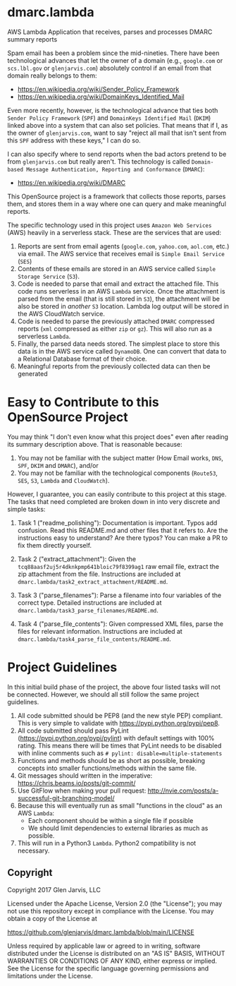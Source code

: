 # dmarc.lambda
AWS Lambda Application that receives, parses and processes DMARC summary reports

Spam email has been a problem since the mid-nineties. There have been technological advances that let the owner of a domain (e.g., `google.com` or `scs.lbl.gov` or `glenjarvis.com`) absolutely control if an email from that domain really belongs to them:

- https://en.wikipedia.org/wiki/Sender_Policy_Framework
- https://en.wikipedia.org/wiki/DomainKeys_Identified_Mail

Even more recently, however, is the technological advance that ties both `Sender Policy Framework` (`SPF`) and `DomainKeys Identified Mail` (`DKIM`) linked above into a system that can also set policies. That means that if I, as the owner of `glenjarvis.com`, want to say "reject all mail that isn't sent from this `SPF` address with these keys," I can do so. 

I can also specify where to send reports when the bad actors pretend to be from `glenjarvis.com` but really aren't. This technology is called `Domain-based Message Authentication, Reporting and Conformance` (`DMARC`):

- https://en.wikipedia.org/wiki/DMARC

This OpenSource project is a framework that collects those reports, parses them, and stores them in a way where one can query and make meaningful reports.

The specific technology used in this project uses `Amazon Web Services` (AWS) heavily in a serverless stack. These are the services that are used:

1. Reports are sent from email agents (`google.com`, `yahoo.com`, `aol.com`, etc.) via email. The AWS service that receives email is `Simple Email Service` (`SES`)
1. Contents of these emails are stored in an AWS service called `Simple Storage Service` (`S3`).
1. Code is needed to parse that email and extract the attached file. This code runs serverless in an AWS `Lambda` service. Once the attachment is parsed from the email (that is still stored in `S3`), the attachment will be also be stored in *another* `S3` location. Lambda log output will be stored in the AWS CloudWatch service.
1. Code is needed to parse the previously attached `DMARC` compressed reports (`xml` compressed as either `zip` or `gz`). This will also run as a serverless `Lambda`.
1. Finally, the parsed data needs stored. The simplest place to store this data is in the AWS service called `DynamoDB`. One can convert that data to a Relational Database format of their choice.
1. Meaningful reports from the previously collected data can then be generated

# Easy to Contribute to this OpenSource Project

You may think "I don't even know what this project does" even after reading its summary description above. That is reasonable because:

1. You may not be familiar with the subject matter (How Email works, `DNS`, `SPF`, `DKIM` and `DMARC`), and/or
2. You may not be familiar with the technological components (`Route53`, `SES`, `S3`, `Lambda` and `CloudWatch`).

However, I guarantee, you can easily contribute to this project at this stage. The tasks that need completed are broken down in into very discrete and simple tasks:

1. Task 1 ("readme_polishing"): Documentation is important. Typos add confusion. Read this README.md and other files that it refers to. Are the instructions easy to understand? Are there typos? You can make a PR to fix them directly yourself.

1. Task 2 ("extract_attachment"): Given the `tcq88aasf2uj5r4dknkpmp641bloic79f8399ag1` raw email file, extract the zip attachment from the file. Instructions are included at `dmarc.lambda/task2_extract_attachment/README.md`.

1. Task 3 ("parse_filenames"): Parse a filename into four variables of the correct type. Detailed instructions are included at `dmarc.lambda/task3_parse_filenames/README.md`.

1. Task 4 ("parse_file_contents"): Given compressed XML files, parse the files for relevant information. Instructions are included at `dmarc.lambda/task4_parse_file_contents/README.md`.

# Project Guidelines

In this initial build phase of the project, the above four listed tasks will not be connected. However, we should all still follow the same project guidelines.

1. All code submitted should be PEP8 (and the new style PEP) compliant. This is very simple to validate with https://pypi.python.org/pypi/pep8.
1. All code submitted should pass PyLint (https://pypi.python.org/pypi/pylint) with default settings with 100% rating. This means there will be times that PyLint needs to be disabled with inline comments such as `# pylint: disable=multiple-statements`
1. Functions and methods should be as short as possible, breaking concepts into smaller functions/methods within the same file.
1. Git messages should written in the imperative: https://chris.beams.io/posts/git-commit/
1. Use GitFlow when making your pull request: http://nvie.com/posts/a-successful-git-branching-model/
1. Because this will eventually run as small "functions in the cloud" as an AWS `Lambda`:
    - Each component should be within a single file if possible
    - We should limit dependencies to external libraries as much as possible.
1. This will run in a Python3 `Lambda`. Python2 compatibility is not necessary.

## Copyright
Copyright 2017 Glen Jarvis, LLC

Licensed under the Apache License, Version 2.0 (the "License"); you may not use
this repository except in compliance with the License.  You may obtain a copy of the
License at

https://github.com/glenjarvis/dmarc.lambda/blob/main/LICENSE

Unless required by applicable law or agreed to in writing, software distributed
under the License is distributed on an "AS IS" BASIS, WITHOUT WARRANTIES OR
CONDITIONS OF ANY KIND, either express or implied.  See the License for the
specific language governing permissions and limitations under the License.


